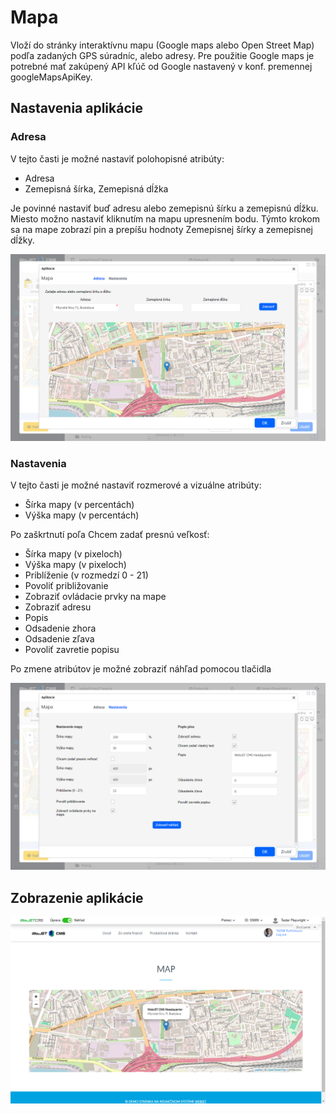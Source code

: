 # Mapa

Vloží do stránky interaktívnu mapu (Google maps alebo Open Street Map) podľa zadaných GPS súradníc, alebo adresy. Pre použitie Google maps je potrebné mať zakúpený API kľúč od Google nastavený v konf. premennej googleMapsApiKey.

## Nastavenia aplikácie

### Adresa
V tejto časti je možné nastaviť polohopisné atribúty:
- Adresa
- Zemepisná šírka, Zemepisná dĺžka


Je povinné nastaviť buď adresu alebo zemepisnú šírku a zemepisnú dĺžku. 
Miesto možno nastaviť kliknutím na mapu upresnením bodu.
Týmto krokom sa na mape zobrazí pin a prepíšu hodnoty Zemepisnej šírky a zemepisnej dĺžky. 

![](editor-address.png)

### Nastavenia 
V tejto časti je možné nastaviť rozmerové a vizuálne atribúty:

- Šírka mapy (v percentách)
- Výška mapy (v percentách)

Po zaškrtnutí poľa Chcem zadať presnú veľkosť:
- Šírka mapy (v pixeloch)
- Výška mapy (v pixeloch)
- Priblíženie (v rozmedzí 0 - 21)
- Povoliť približovanie
- Zobraziť ovládacie prvky na mape
- Zobraziť adresu
- Popis
- Odsadenie zhora
- Odsadenie zľava
- Povoliť zavretie popisu

Po zmene atribútov je možné zobraziť náhľad pomocou tlačidla

![](editor-settings.png)


## Zobrazenie aplikácie

![](map.png)
